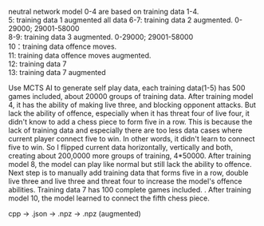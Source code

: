 neutral network model 0-4 are based on training data 1-4.   
5: training data 1 augmented all data
6-7: training data 2 augmented. 0-29000; 29001-58000   
8-9: training data 3 augmented. 0-29000; 29001-58000   
10：training data offence moves.   
11: training data offence moves augmented.  
12: training data 7  
13: training data 7 augmented  

Use MCTS AI to generate self play data, each training data(1-5) has 500 games included, about 20000 groups of training data. After training model 4, it has the ability of making live three, and blocking opponent attacks. But lack the ability of offence, especially when it has threat four of live four, it didn't know to add a chess piece to form five in a row. This is because the lack of training data and especially there are too less data cases where current player connect five to win. In other words, it didn't learn to connect five to win. So I flipped current data horizontally, vertically and both, creating about 200,0000 more groups of training, 4*50000. After training model 8, the model can play like normal but still lack the ability to offence. Next step is to manually add training data that forms five in a row, double live three and live three and threat four to increase the model's offence abilities. Training data 7 has 100 complete games included.
.
After training model 10, the model learned to connect the fifth chess piece.


cpp -> .json -> .npz -> .npz (augmented)

